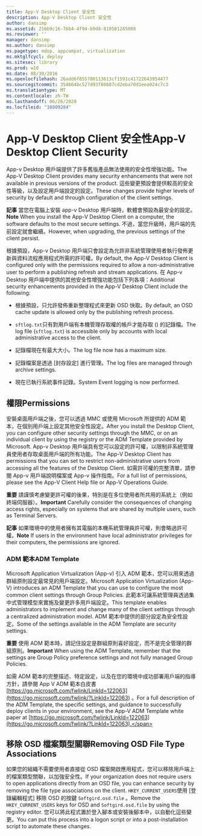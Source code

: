 ```yaml
---
title: App-V Desktop Client 安全性
description: App-V Desktop Client 安全性
author: dansimp
ms.assetid: 216b9c16-7bb4-4f94-b9d8-810501285008
ms.reviewer: ''
manager: dansimp
ms.author: dansimp
ms.pagetype: mdop, appcompat, virtualization
ms.mktglfcycl: deploy
ms.sitesec: library
ms.prod: w10
ms.date: 08/30/2016
ms.openlocfilehash: 26add6f855780113613cf1591c41722643954477
ms.sourcegitcommit: 354664bc527d93f80687cd2eba70d1eea024c7c3
ms.translationtype: MT
ms.contentlocale: zh-TW
ms.lasthandoff: 06/26/2020
ms.locfileid: "10809284"
---
```

# <span data-ttu-id="613ab-103">App-V Desktop Client 安全性</span><span class="sxs-lookup"><span data-stu-id="613ab-103">App-V Desktop Client Security</span></span>


<span data-ttu-id="613ab-104">App-v Desktop 用戶端提供了許多舊版產品無法使用的安全性增強功能。</span><span class="sxs-lookup"><span data-stu-id="613ab-104">The App-V Desktop Client provides many security enhancements that were not available in previous versions of the product.</span></span> <span data-ttu-id="613ab-105">這些變更預設會提供較高的安全性等級，以及設定用戶端設定的設定。</span><span class="sxs-lookup"><span data-stu-id="613ab-105">These changes provide higher levels of security by default and through configuration of the client settings.</span></span>

<span data-ttu-id="613ab-106">**記事** 當您在電腦上安裝 app-v Desktop 用戶端時，軟體會預設為最安全的設定。</span><span class="sxs-lookup"><span data-stu-id="613ab-106">**Note** When you install the App-V Desktop Client on a computer, the software defaults to the most secure settings.</span></span> <span data-ttu-id="613ab-107">不過，當您升級時，用戶端的先前設定就會繼續。</span><span class="sxs-lookup"><span data-stu-id="613ab-107">However, when upgrading, the previous settings of the client persist.</span></span>

 

<span data-ttu-id="613ab-108">根據預設，App-v Desktop 用戶端只會設定為允許非系統管理使用者執行發佈更新與資料流程應用程式所需的許可權。</span><span class="sxs-lookup"><span data-stu-id="613ab-108">By default, the App-V Desktop Client is configured only with the permissions required to allow a non-administrative user to perform a publishing refresh and stream applications.</span></span> <span data-ttu-id="613ab-109">在 App-v Desktop 用戶端中提供的其他安全性增強功能包括下列各項：</span><span class="sxs-lookup"><span data-stu-id="613ab-109">Additional security enhancements provided in the App-V Desktop Client include the following:</span></span>

-   <span data-ttu-id="613ab-110">根據預設，只允許發佈重新整理程式來更新 OSD 快取。</span><span class="sxs-lookup"><span data-stu-id="613ab-110">By default, an OSD cache update is allowed only by the publishing refresh process.</span></span>

-   <span data-ttu-id="613ab-111">`sftlog.txt`只有對用戶端有本機管理存取權的帳戶才能存取 () 的記錄檔。</span><span class="sxs-lookup"><span data-stu-id="613ab-111">The log file (`sftlog.txt`) is accessible only by accounts with local administrative access to the client.</span></span>

-   <span data-ttu-id="613ab-112">記錄檔現在有最大大小。</span><span class="sxs-lookup"><span data-stu-id="613ab-112">The log file now has a maximum size.</span></span>

-   <span data-ttu-id="613ab-113">記錄檔案是透過 [封存設定] 進行管理。</span><span class="sxs-lookup"><span data-stu-id="613ab-113">The log files are managed through archive settings.</span></span>

-   <span data-ttu-id="613ab-114">現在已執行系統事件記錄。</span><span class="sxs-lookup"><span data-stu-id="613ab-114">System Event logging is now performed.</span></span>

## <span data-ttu-id="613ab-115">權限</span><span class="sxs-lookup"><span data-stu-id="613ab-115">Permissions</span></span>


<span data-ttu-id="613ab-116">安裝桌面用戶端之後，您可以透過 MMC 或使用 Microsoft 所提供的 ADM 範本，在個別用戶端上設定其他安全性設定。</span><span class="sxs-lookup"><span data-stu-id="613ab-116">After you install the Desktop Client, you can configure other security settings through the MMC, or on an individual client by using the registry or the ADM Template provided by Microsoft.</span></span> <span data-ttu-id="613ab-117">App-v Desktop 用戶端具有您可以設定的許可權，以限制非系統管理員使用者存取桌面用戶端的所有功能。</span><span class="sxs-lookup"><span data-stu-id="613ab-117">The App-V Desktop Client has permissions that you can set to restrict non-administrative users from accessing all the features of the Desktop Client.</span></span> <span data-ttu-id="613ab-118">如需許可權的完整清單，請參閱 App-v 用戶端說明檔案或 App-v 操作指南。</span><span class="sxs-lookup"><span data-stu-id="613ab-118">For a full list of permissions, please see the App-V Client Help file or App-V Operations Guide.</span></span>

<span data-ttu-id="613ab-119">**重要** 請謹慎考慮變更許可權的後果，特別是在多位使用者所共用的系統上（例如終端伺服器）。</span><span class="sxs-lookup"><span data-stu-id="613ab-119">**Important** Carefully consider the consequences of changing access rights, especially on systems that are shared by multiple users, such as Terminal Servers.</span></span>

 

<span data-ttu-id="613ab-120">**記事** 如果環境中的使用者擁有其電腦的本機系統管理員許可權，則會略過許可權。</span><span class="sxs-lookup"><span data-stu-id="613ab-120">**Note** If users in the environment have local administrator privileges for their computers, the permissions are ignored.</span></span>

 

### <span data-ttu-id="613ab-121">ADM 範本</span><span class="sxs-lookup"><span data-stu-id="613ab-121">ADM Template</span></span>

<span data-ttu-id="613ab-122">Microsoft Application Virtualization (App-v) 引入 ADM 範本，您可以用來透過群組原則設定最常見的用戶端設定。</span><span class="sxs-lookup"><span data-stu-id="613ab-122">Microsoft Application Virtualization (App-V) introduces an ADM Template that you can use to configure the most common client settings through Group Policies.</span></span> <span data-ttu-id="613ab-123">此範本可讓系統管理員透過集中式管理模型來實施及變更許多用戶端設定。</span><span class="sxs-lookup"><span data-stu-id="613ab-123">This template enables administrators to implement and change many of the client settings through a centralized administration model.</span></span> <span data-ttu-id="613ab-124">ADM 範本中提供的部分設定為安全性設定。</span><span class="sxs-lookup"><span data-stu-id="613ab-124">Some of the settings available in the ADM Template are security settings.</span></span>

<span data-ttu-id="613ab-125">**重要** 使用 ADM 範本時，請記住設定是群組原則喜好設定，而不是完全管理的群組原則。</span><span class="sxs-lookup"><span data-stu-id="613ab-125">**Important** When using the ADM Template, remember that the settings are Group Policy preference settings and not fully managed Group Policies.</span></span>

 

<span data-ttu-id="613ab-126">如需 ADM 範本的完整描述、特定設定，以及在您的環境中成功部署用戶端的指導方針，請參閱 App V ADM 範本白皮書 [https://go.microsoft.com/fwlink/LinkId=122063](https://go.microsoft.com/fwlink/?LinkId=122063) 。</span><span class="sxs-lookup"><span data-stu-id="613ab-126">For a full description of the ADM Template, the specific settings, and guidance to successfully deploy clients in your environment, see the App-V ADM Template white paper at [https://go.microsoft.com/fwlink/LinkId=122063](https://go.microsoft.com/fwlink/?LinkId=122063).</span></span>

## <span data-ttu-id="613ab-127">移除 OSD 檔案類型關聯</span><span class="sxs-lookup"><span data-stu-id="613ab-127">Removing OSD File Type Associations</span></span>


<span data-ttu-id="613ab-128">如果您的組織不需要使用者直接從 OSD 檔案開啟應用程式，您可以移除用戶端上的檔案類型關聯，以加強安全性。</span><span class="sxs-lookup"><span data-stu-id="613ab-128">If your organization does not require users to open applications directly from an OSD file, you can enhance security by removing the file type associations on the client.</span></span> <span data-ttu-id="613ab-129">`HKEY_CURRENT_USERS`使用 [登錄編輯程式] 移除 OSD 的按鍵 `Softgird.osd.file` 。</span><span class="sxs-lookup"><span data-stu-id="613ab-129">Remove the `HKEY_CURRENT_USERS` keys for OSD and `Softgird.osd.file` by using the registry editor.</span></span> <span data-ttu-id="613ab-130">您可以將此程式置於登入腳本或安裝後腳本中，以自動化這些變更。</span><span class="sxs-lookup"><span data-stu-id="613ab-130">You can put this process into a logon script or into a post-installation script to automate these changes.</span></span>

 

 





